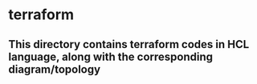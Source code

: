 # terraform
## This directory contains terraform codes in HCL language, along with the corresponding diagram/topology


